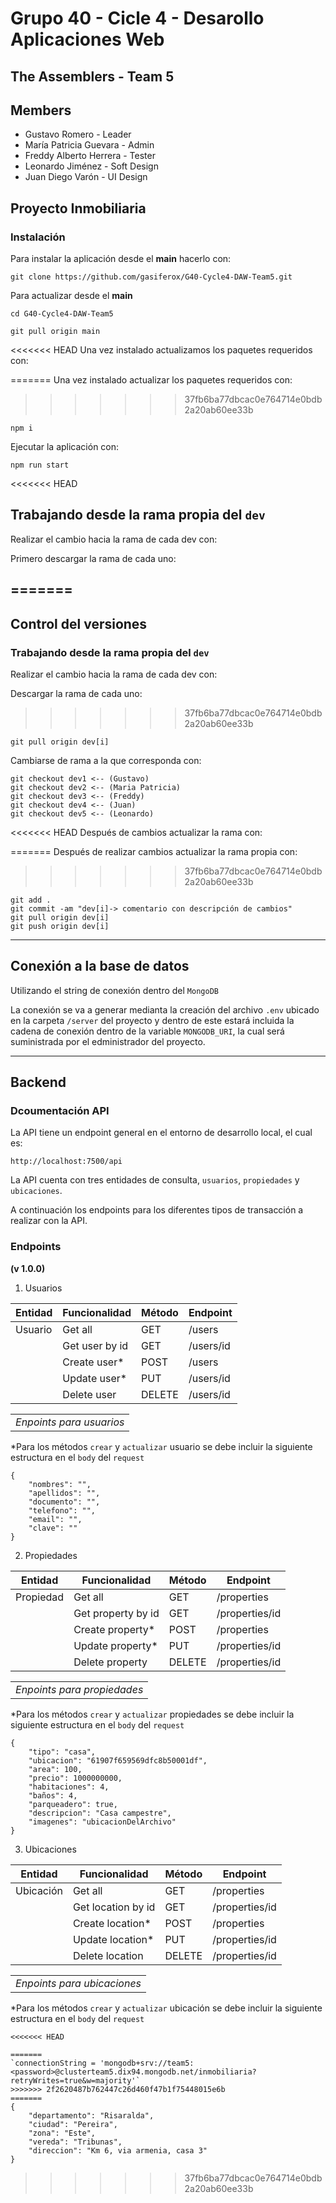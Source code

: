 # Grupo 40 - Cicle 4 - Desarollo Aplicaciones Web

## The Assemblers - Team 5

## Members

- Gustavo Romero - Leader
- María Patricia Guevara - Admin
- Freddy Alberto Herrera - Tester
- Leonardo Jiménez - Soft Design
- Juan Diego Varón - UI Design

## Proyecto Inmobiliaria

### Instalación

Para instalar la aplicación desde el __main__ hacerlo con:

```
git clone https://github.com/gasiferox/G40-Cycle4-DAW-Team5.git
```

Para actualizar desde el __main__

```
cd G40-Cycle4-DAW-Team5

git pull origin main
```

<<<<<<< HEAD
Una vez instalado actualizamos los paquetes requeridos con:

=======
Una vez instalado actualizar los paquetes requeridos con:
>>>>>>> 37fb6ba77dbcac0e764714e0bdb2a20ab60ee33b
```
npm i
```

Ejecutar la aplicación con:

```
npm run start
```

<<<<<<< HEAD
## Trabajando desde la rama propia del `dev`

Realizar el cambio hacia la rama de cada dev con:

Primero descargar la rama de cada uno:

=======
---
## Control del versiones

### Trabajando desde la rama propia del `dev`
Realizar el cambio hacia la rama de cada dev con:

Descargar la rama de cada uno:
>>>>>>> 37fb6ba77dbcac0e764714e0bdb2a20ab60ee33b
```
git pull origin dev[i]
```

Cambiarse de rama a la que corresponda con:

```
git checkout dev1 <-- (Gustavo)
git checkout dev2 <-- (Maria Patricia)
git checkout dev3 <-- (Freddy)
git checkout dev4 <-- (Juan)
git checkout dev5 <-- (Leonardo)
```

<<<<<<< HEAD
Después de cambios actualizar la rama con:

=======
Después de realizar cambios actualizar la rama propia con:
>>>>>>> 37fb6ba77dbcac0e764714e0bdb2a20ab60ee33b
```
git add .
git commit -am "dev[i]-> comentario con descripción de cambios"
git pull origin dev[i]
git push origin dev[i]
```

---

## Conexión a la base de datos

Utilizando el string de conexión dentro del `MongoDB`

La conexión se va a generar medianta la creación del archivo `.env` ubicado en la carpeta `/server` del proyecto y dentro de este estará incluida la cadena de conexión dentro de la variable `MONGODB_URI`, la cual será suministrada por el edministrador del proyecto.

---
## Backend

### Dcoumentación API

La API tiene un endpoint general en el entorno de desarrollo local, el cual es:

```
http://localhost:7500/api
```

La API cuenta con tres entidades de consulta, `usuarios`, `propiedades` y `ubicaciones`.

A continuación los endpoints para los diferentes tipos de transacción a realizar con la API.

### Endpoints
__(v 1.0.0)__

1. Usuarios

| Entidad | Funcionalidad | Método | Endpoint |
| -- | -- | -- | -- |
| Usuario | Get all | GET | /users |
|  | Get user by id | GET | /users/id |
|  | Create user* | POST | /users |
|  | Update user* | PUT | /users/id |
|  | Delete user | DELETE | /users/id |

|  |
|:--:|
| *Enpoints para usuarios* |

*Para los métodos `crear` y `actualizar` usuario se debe incluir la siguiente estructura en el `body` del `request`

```
{
    "nombres": "",
    "apellidos": "",
    "documento": "",
    "telefono": "",
    "email": "",
    "clave": ""
}
```

2. Propiedades

| Entidad | Funcionalidad | Método | Endpoint |
| -- | -- | -- | -- |
| Propiedad | Get all | GET | /properties |
|  | Get property by id | GET | /properties/id |
|  | Create property* | POST | /properties |
|  | Update property* | PUT | /properties/id |
|  | Delete property | DELETE | /properties/id |

|  | 
|:--:|
| *Enpoints para propiedades* |

*Para los métodos `crear` y `actualizar` propiedades se debe incluir la siguiente estructura en el `body` del `request`

```
{
    "tipo": "casa",
    "ubicacion": "61907f659569dfc8b50001df",
    "area": 100,
    "precio": 1000000000,
    "habitaciones": 4,
    "baños": 4,
    "parqueadero": true,
    "descripcion": "Casa campestre",
    "imagenes": "ubicacionDelArchivo"
}
```

3. Ubicaciones

| Entidad | Funcionalidad | Método | Endpoint |
| -- | -- | -- | -- |
| Ubicación | Get all | GET | /properties |
|  | Get location by id | GET | /properties/id |
|  | Create location* | POST | /properties |
|  | Update location* | PUT | /properties/id |
|  | Delete location | DELETE | /properties/id |

|  | 
|:--:|
| *Enpoints para ubicaciones* |

*Para los métodos `crear` y `actualizar` ubicación se debe incluir la siguiente estructura en el `body` del `request`

```
<<<<<<< HEAD

=======
`connectionString = 'mongodb+srv://team5:<password>@clusterteam5.dix94.mongodb.net/inmobiliaria?retryWrites=true&w=majority'`
>>>>>>> 2f2620487b762447c26d460f47b1f75448015e6b
=======
{
    "departamento": "Risaralda",
    "ciudad": "Pereira",
    "zona": "Este",
    "vereda": "Tribunas",
    "direccion": "Km 6, via armenia, casa 3"
}
```
>>>>>>> 37fb6ba77dbcac0e764714e0bdb2a20ab60ee33b
